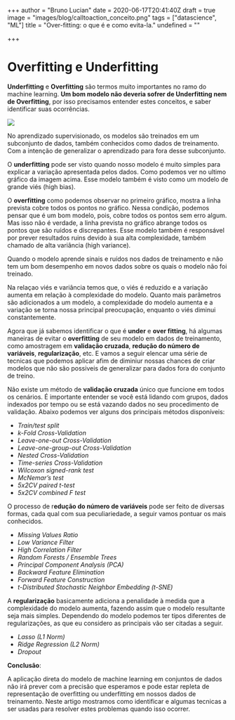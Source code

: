 +++
author = "Bruno Lucian"
date = 2020-06-17T20:41:40Z
draft = true
image = "images/blog/calltoaction_conceito.png"
tags = ["datascience", "ML"]
title = "Over-fitting: o que é e como evita-la."
undefined = ""

+++
# **Overfitting e Underfitting**

**Underfitting** e **Overfitting** são termos muito importantes no ramo do machine learning. **Um bom modelo não deveria sofrer de Underfitting nem de Overfitting**, por isso precisamos entender estes conceitos, e saber identificar suas ocorrências.

![](/uploads/fig-2-underfit-optimum-overfit.png)

No aprendizado supervisionado, os modelos são treinados em um subconjunto de dados, também conhecidos como dados de treinamento. Com a intenção de generalizar o aprendizado para fora desse subconjunto.

O **underfitting** pode ser visto quando nosso modelo é muito simples para explicar a variação apresentada pelos dados. Como podemos ver no ultimo gráfico da imagem acima. Esse modelo também é visto como um modelo de grande viés (high bias).

O **overfitting**  como podemos observar no primeiro gráfico, mostra a linha prevista cobre todos os pontos no gráfico. Nessa condição, podemos pensar que é um bom modelo, pois, cobre todos os pontos sem erro algum. Mas isso não é verdade, a linha prevista no gráfico abrange todos os pontos que são ruídos e discrepantes. Esse modelo também é responsável por prever resultados ruins devido à sua alta complexidade, também chamado de alta variância (high variance).

Quando o modelo aprende sinais e ruídos nos dados de treinamento e não tem um bom desempenho em novos dados sobre os quais o modelo não foi treinado.

Na relaçao viés e variância temos que, o viés é reduzido e a variação aumenta em relação à complexidade do modelo. Quanto mais parâmetros são adicionados a um modelo, a complexidade do modelo aumenta e a variação se torna nossa principal preocupação, enquanto o viés diminui constantemente.

Agora que já sabemos identificar o que é **under** e **over fitting**, há algumas maneiras de evitar o **overfitting** de seu modelo em dados de treinamento, como amostragem em **validação cruzada**, **redução do número de variáveis**, **regularização**, etc. E vamos a seguir elencar uma série de tecnicas que podemos aplicar afim de diminiur nossas chances de criar modelos que não são possiveis de generalizar para dados fora do conjunto de treino.

Não existe um método de **validação cruzada** único que funcione em todos os cenários. É importante entender se você está lidando com grupos, dados indexados por tempo ou se está vazando dados no seu procedimento de validação. Abaixo podemos ver alguns dos principais métodos disponíveis:

* _Train/test split_
* _k-Fold Cross-Validation_
* _Leave-one-out Cross-Validation_
* _Leave-one-group-out Cross-Validation_
* _Nested Cross-Validation_
* _Time-series Cross-Validation_
* _Wilcoxon signed-rank test_
* _McNemar’s test_
* _5x2CV paired t-test_
* _5x2CV combined F test_

O processo de r**edução do número de variáveis** pode ser feito de diversas formas, cada qual com sua peculiariedade, a seguir vamos pontuar os mais conhecidos.

* _Missing Values Ratio_
* _Low Variance Filter_
* _High Correlation Filter_
* _Random Forests / Ensemble Trees_
* _Principal Component Analysis (PCA)_
* _Backward Feature Elimination_
* _Forward Feature Construction_
* _t-Distributed Stochastic Neighbor Embedding (t-SNE)_

A **regularização** basicamente adiciona a penalidade à medida que a complexidade do modelo aumenta, fazendo assim que o modelo resultante seja mais simples. Dependendo do modelo podemos ter tipos diferentes de regularizações, as que eu considero as principais vão ser citadas a seguir.

* _Lasso (L1 Norm)_
* _Ridge Regression (L2 Norm)_
* _Dropout_

**Conclusão**:

A aplicação direta do modelo de machine learning em conjuntos de dados não irá prever com a precisão que esperamos e pode estar repleta de representação de overfitting ou underfitting em nossos dados de treinamento. Neste artigo mostramos como identificar e algumas tecnicas a ser usadas para resolver estes problemas quando isso ocorrer.